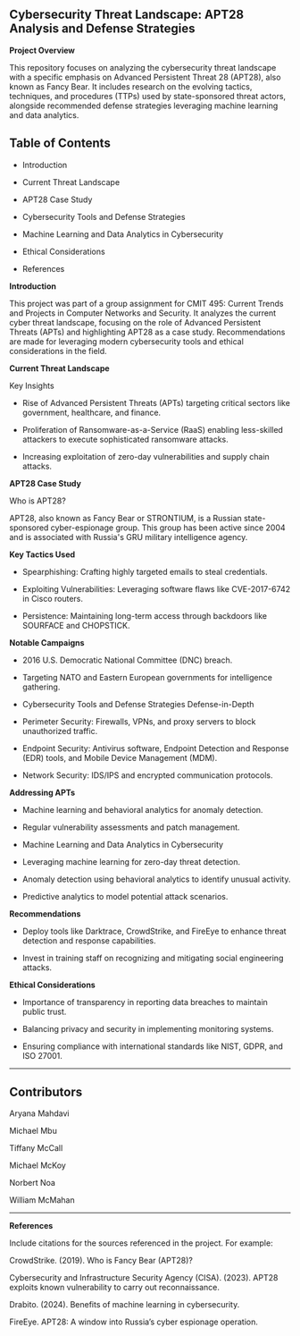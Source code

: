 ## Cybersecurity Threat Landscape: APT28 Analysis and Defense Strategies

**Project Overview**

This repository focuses on analyzing the cybersecurity threat landscape with a specific emphasis on Advanced Persistent Threat 28 (APT28), also known as Fancy Bear. It includes research on the evolving tactics, techniques, and procedures (TTPs) used by state-sponsored threat actors, alongside recommended defense strategies leveraging machine learning and data analytics.

## Table of Contents

- Introduction

- Current Threat Landscape

- APT28 Case Study

- Cybersecurity Tools and Defense Strategies

- Machine Learning and Data Analytics in Cybersecurity

- Ethical Considerations

- References

**Introduction**

This project was part of a group assignment for CMIT 495: Current Trends and Projects in Computer Networks and Security. It analyzes the current cyber threat landscape, focusing on the role of Advanced Persistent Threats (APTs) and highlighting APT28 as a case study. Recommendations are made for leveraging modern cybersecurity tools and ethical considerations in the field.

**Current Threat Landscape**

Key Insights

- Rise of Advanced Persistent Threats (APTs) targeting critical sectors like government, healthcare, and finance.
  
- Proliferation of Ransomware-as-a-Service (RaaS) enabling less-skilled attackers to execute sophisticated ransomware attacks.
- Increasing exploitation of zero-day vulnerabilities and supply chain attacks.

**APT28 Case Study**

Who is APT28?

APT28, also known as Fancy Bear or STRONTIUM, is a Russian state-sponsored cyber-espionage group. This group has been active since 2004 and is associated with Russia's GRU military intelligence agency.

**Key Tactics Used**

- Spearphishing: Crafting highly targeted emails to steal credentials.
  
- Exploiting Vulnerabilities: Leveraging software flaws like CVE-2017-6742 in Cisco routers.
  
- Persistence: Maintaining long-term access through backdoors like SOURFACE and CHOPSTICK.
  
**Notable Campaigns**

- 2016 U.S. Democratic National Committee (DNC) breach.
  
- Targeting NATO and Eastern European governments for intelligence gathering.
  
- Cybersecurity Tools and Defense Strategies Defense-in-Depth
  
- Perimeter Security: Firewalls, VPNs, and proxy servers to block unauthorized traffic.
  
- Endpoint Security: Antivirus software, Endpoint Detection and Response (EDR) tools, and Mobile Device Management (MDM).
  
- Network Security: IDS/IPS and encrypted communication protocols.
  
**Addressing APTs**

- Machine learning and behavioral analytics for anomaly detection.
  
- Regular vulnerability assessments and patch management.
  
- Machine Learning and Data Analytics in Cybersecurity
  
- Leveraging machine learning for zero-day threat detection.
  
- Anomaly detection using behavioral analytics to identify unusual activity.
  
- Predictive analytics to model potential attack scenarios.
  
**Recommendations**

- Deploy tools like Darktrace, CrowdStrike, and FireEye to enhance threat detection and response capabilities.
  
- Invest in training staff on recognizing and mitigating social engineering attacks.
  
**Ethical Considerations**

- Importance of transparency in reporting data breaches to maintain public trust.
  
- Balancing privacy and security in implementing monitoring systems.
  
- Ensuring compliance with international standards like NIST, GDPR, and ISO 27001.

 ----

## Contributors

Aryana Mahdavi

Michael Mbu

Tiffany McCall

Michael McKoy

Norbert Noa

William McMahan

-----

**References**

Include citations for the sources referenced in the project. For example:

CrowdStrike. (2019). Who is Fancy Bear (APT28)?

Cybersecurity and Infrastructure Security Agency (CISA). (2023). APT28 exploits known vulnerability to carry out reconnaissance.

Drabito. (2024). Benefits of machine learning in cybersecurity.

FireEye. APT28: A window into Russia’s cyber espionage operation.
